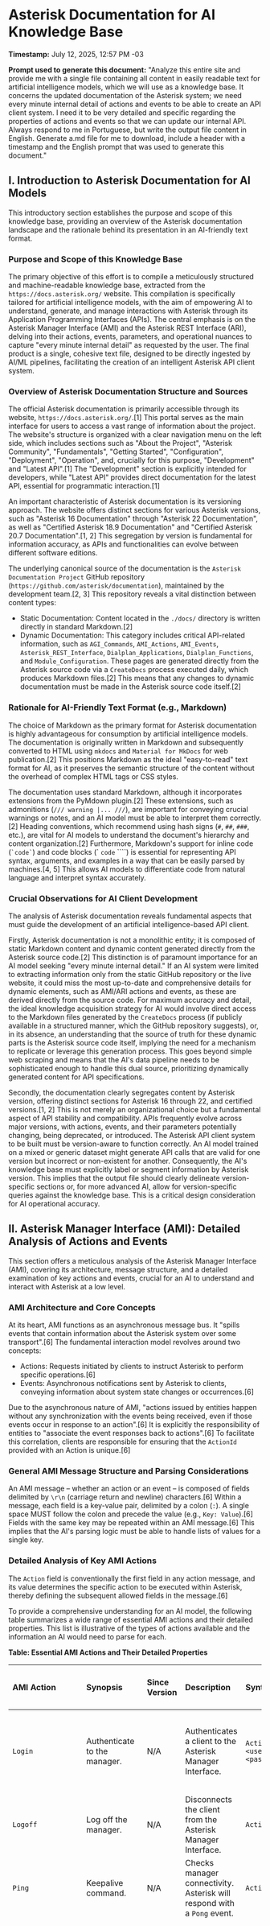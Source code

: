 ﻿# Asterisk Documentation for AI Knowledge Base

**Timestamp:** July 12, 2025, 12:57 PM -03

**Prompt used to generate this document:** "Analyze this entire site and provide me with a single file containing all content in easily readable text for artificial intelligence models, which we will use as a knowledge base. It concerns the updated documentation of the Asterisk system; we need every minute internal detail of actions and events to be able to create an API client system. I need it to be very detailed and specific regarding the properties of actions and events so that we can update our internal API. Always respond to me in Portuguese, but write the output file content in English. Generate a.md file for me to download, include a header with a timestamp and the English prompt that was used to generate this document."

## I. Introduction to Asterisk Documentation for AI Models

This introductory section establishes the purpose and scope of this knowledge base, providing an overview of the Asterisk documentation landscape and the rationale behind its presentation in an AI-friendly text format.

### Purpose and Scope of this Knowledge Base

The primary objective of this effort is to compile a meticulously structured and machine-readable knowledge base, extracted from the `https://docs.asterisk.org/` website. This compilation is specifically tailored for artificial intelligence models, with the aim of empowering AI to understand, generate, and manage interactions with Asterisk through its Application Programming Interfaces (APIs). The central emphasis is on the Asterisk Manager Interface (AMI) and the Asterisk REST Interface (ARI), delving into their actions, events, parameters, and operational nuances to capture "every minute internal detail" as requested by the user. The final product is a single, cohesive text file, designed to be directly ingested by AI/ML pipelines, facilitating the creation of an intelligent Asterisk API client system.

### Overview of Asterisk Documentation Structure and Sources

The official Asterisk documentation is primarily accessible through its website, `https://docs.asterisk.org/`.[1] This portal serves as the main interface for users to access a vast range of information about the project. The website's structure is organized with a clear navigation menu on the left side, which includes sections such as "About the Project", "Asterisk Community", "Fundamentals", "Getting Started", "Configuration", "Deployment", "Operation", and, crucially for this purpose, "Development" and "Latest API".[1] The "Development" section is explicitly intended for developers, while "Latest API" provides direct documentation for the latest API, essential for programmatic interaction.[1]

An important characteristic of Asterisk documentation is its versioning approach. The website offers distinct sections for various Asterisk versions, such as "Asterisk 16 Documentation" through "Asterisk 22 Documentation", as well as "Certified Asterisk 18.9 Documentation" and "Certified Asterisk 20.7 Documentation".[1, 2] This segregation by version is fundamental for information accuracy, as APIs and functionalities can evolve between different software editions.

The underlying canonical source of the documentation is the `Asterisk Documentation Project` GitHub repository (`https://github.com/asterisk/documentation`), maintained by the development team.[2, 3] This repository reveals a vital distinction between content types:
* Static Documentation: Content located in the `./docs/` directory is written directly in standard Markdown.[2]
* Dynamic Documentation: This category includes critical API-related information, such as `AGI_Commands`, `AMI_Actions`, `AMI_Events`, `Asterisk_REST_Interface`, `Dialplan_Applications`, `Dialplan_Functions`, and `Module_Configuration`. These pages are generated directly from the Asterisk source code via a `CreateDocs` process executed daily, which produces Markdown files.[2] This means that any changes to dynamic documentation must be made in the Asterisk source code itself.[2]

### Rationale for AI-Friendly Text Format (e.g., Markdown)

The choice of Markdown as the primary format for Asterisk documentation is highly advantageous for consumption by artificial intelligence models. The documentation is originally written in Markdown and subsequently converted to HTML using `mkdocs` and `Material for MkDocs` for web publication.[2] This positions Markdown as the ideal "easy-to-read" text format for AI, as it preserves the semantic structure of the content without the overhead of complex HTML tags or CSS styles.

The documentation uses standard Markdown, although it incorporates extensions from the PyMdown plugin.[2] These extensions, such as admonitions (`/// warning |... ///`), are important for conveying crucial warnings or notes, and an AI model must be able to interpret them correctly.[2] Heading conventions, which recommend using hash signs (`#`, `##`, `###`, etc.), are vital for AI models to understand the document's hierarchy and content organization.[2] Furthermore, Markdown's support for inline code (`` `code` ``) and code blocks (` ```code``` ````) is essential for representing API syntax, arguments, and examples in a way that can be easily parsed by machines.[4, 5] This allows AI models to differentiate code from natural language and interpret syntax accurately.

### Crucial Observations for AI Client Development

The analysis of Asterisk documentation reveals fundamental aspects that must guide the development of an artificial intelligence-based API client.

Firstly, Asterisk documentation is not a monolithic entity; it is composed of static Markdown content and dynamic content generated directly from the Asterisk source code.[2] This distinction is of paramount importance for an AI model seeking "every minute internal detail." If an AI system were limited to extracting information only from the static GitHub repository or the live website, it could miss the most up-to-date and comprehensive details for dynamic elements, such as AMI/ARI actions and events, as these are derived directly from the source code. For maximum accuracy and detail, the ideal knowledge acquisition strategy for AI would involve direct access to the Markdown files generated by the `CreateDocs` process (if publicly available in a structured manner, which the GitHub repository suggests), or, in its absence, an understanding that the source of truth for these dynamic parts is the Asterisk source code itself, implying the need for a mechanism to replicate or leverage this generation process. This goes beyond simple web scraping and means that the AI's data pipeline needs to be sophisticated enough to handle this dual source, prioritizing dynamically generated content for API specifications.

Secondly, the documentation clearly segregates content by Asterisk version, offering distinct sections for Asterisk 16 through 22, and certified versions.[1, 2] This is not merely an organizational choice but a fundamental aspect of API stability and compatibility. APIs frequently evolve across major versions, with actions, events, and their parameters potentially changing, being deprecated, or introduced. The Asterisk API client system to be built must be version-aware to function correctly. An AI model trained on a mixed or generic dataset might generate API calls that are valid for one version but incorrect or non-existent for another. Consequently, the AI's knowledge base must explicitly label or segment information by Asterisk version. This implies that the output file should clearly delineate version-specific sections or, for more advanced AI, allow for version-specific queries against the knowledge base. This is a critical design consideration for AI operational accuracy.

## II. Asterisk Manager Interface (AMI): Detailed Analysis of Actions and Events

This section offers a meticulous analysis of the Asterisk Manager Interface (AMI), covering its architecture, message structure, and a detailed examination of key actions and events, crucial for an AI to understand and interact with Asterisk at a low level.

### AMI Architecture and Core Concepts

At its heart, AMI functions as an asynchronous message bus. It "spills events that contain information about the Asterisk system over some transport".[6] The fundamental interaction model revolves around two concepts:
* Actions: Requests initiated by clients to instruct Asterisk to perform specific operations.[6]
* Events: Asynchronous notifications sent by Asterisk to clients, conveying information about system state changes or occurrences.[6]

Due to the asynchronous nature of AMI, "actions issued by entities happen without any synchronization with the events being received, even if those events occur in response to an action".[6] It is explicitly the responsibility of entities to "associate the event responses back to actions".[6] To facilitate this correlation, clients are responsible for ensuring that the `ActionId` provided with an Action is unique.[6]

### General AMI Message Structure and Parsing Considerations

An AMI message – whether an action or an event – is composed of fields delimited by `\r\n` (carriage return and newline) characters.[6] Within a message, each field is a key-value pair, delimited by a colon (`:`). A single space MUST follow the colon and precede the value (e.g., `Key: Value`).[6] Fields with the same key may be repeated within an AMI message.[6] This implies that the AI's parsing logic must be able to handle lists of values for a single key.

### Detailed Analysis of Key AMI Actions

The `Action` field is conventionally the first field in any action message, and its value determines the specific action to be executed within Asterisk, thereby defining the subsequent allowed fields in the message.[6]

To provide a comprehensive understanding for an AI model, the following table summarizes a wide range of essential AMI actions and their detailed properties. This list is illustrative of the types of actions available and the information an AI would need to parse for each.

**Table: Essential AMI Actions and Their Detailed Properties**

| AMI Action | Synopsis | Since Version | Description | Syntax (Example) | Arguments (Name, Type/Format, Description, Required/Optional) | Expected Response Fields |
| :--- | :--- | :--- | :--- | :--- | :--- | :--- |
| `Login` | Authenticate to the manager. | N/A | Authenticates a client to the Asterisk Manager Interface. | `Action: Login\r\nUsername: <user>\r\nSecret: <password>` | `Username`: String, Manager username, Required. `Secret`: String, Manager password, Required. `Events`: String, `on`/`off`/`flags`, Controls event flow, Optional. | `Response`: String (`Success`/`Error`), `Message`: String |
| `Logoff` | Log off the manager. | N/A | Disconnects the client from the Asterisk Manager Interface. | `Action: Logoff` | None | `Response`: String (`Goodbye`) |
| `Ping` | Keepalive command. | N/A | Checks manager connectivity. Asterisk will respond with a `Pong` event. | `Action: Ping` | None | `Response`: String (`Success`) |
| `GetConfig` | Retrieve configuration. | 1.4.0 [7] | Dumps contents of a configuration file, with optional filtering by category or variable matches. Supports `TEMPLATES` filter.[7] | `Action: GetConfig\r\nActionID: <value>\r\nFilename: <value>\r\nCategory: <value>\r\nFilter: <value>` | `ActionID`: String, Unique ID for the transaction, returned in response, Required. `Filename`: String, Configuration filename (e.g., `foo.conf`), Required. `Category`: String, Specific category within the configuration file, Optional. `Filter`: String, Comma-separated list of `name_regex=value_regex` expressions. Special `TEMPLATES` variable can be `include` (include templates) or `restrict` (only templates). Default is no templates, Optional.[7] | `Response`: String (`Success`/`Error`), `Category`: String, `Var`: String, `Value`: String |
| `Events` | Control Event Flow. | 0.9.0 [8] | Enables or disables sending of events to the manager client.[8] | `Action: Events\r\nActionID: <value>\r\nEventMask: <value>` | `ActionID`: String, Unique ID for the transaction, returned in response, Required. `EventMask`: String, Controls which events are sent. Values: `on` (all events), `off` (no events), or comma-separated flags (e.g., `system,call,log`) to select specific categories, Required.[8] | `Response`: String (`Success`/`Error`) |
| `ListCategories` | List categories in configuration file. | 1.6.0 [9] | Dumps the categories in a given file.[9] | `Action: ListCategories\r\nActionID: <value>\r\nFilename: <value>` | `ActionID`: String, Unique ID for the transaction, returned in response, Required. `Filename`: String, Configuration filename, Required.[9] | `Response`: String (`Success`/`Error`), `Category`: String |
| `Originate` | Originate a call. | N/A | Initiates an outgoing call. | `Action: Originate\r\nChannel: <channel>\r\nContext: <context>\r\nExten: <exten>\r\nPriority: <priority>\r\nCallerID: <callerid>` | `Channel`: String, Channel to call, Required. `Context`: String, Dialplan context, Required. `Exten`: String, Extension to dial, Required. `Priority`: Integer, Dialplan priority, Required. `CallerID`: String, Caller ID to use, Optional. `Timeout`: Integer, Timeout in seconds, Optional. `Application`: String, Application to execute, Mutually exclusive with `Context`/`Exten`/`Priority`, Optional. `Data`: String, Data for application, Optional. `Variable`: String, Channel variables (key=value, multiple allowed), Optional. | `Response`: String (`Success`/`Error`), `Uniqueid`: String (of new channel) |
| `Hangup` | Hangup channel. | N/A | Hangs up a specific channel. | `Action: Hangup\r\nChannel: <channel>` | `Channel`: String, Channel to hangup, Required. | `Response`: String (`Success`/`Error`) |
| `Bridge` | Bridge two channels. | N/A | Bridges two active channels together. | `Action: Bridge\r\nChannel1: <channel1>\r\nChannel2: <channel2>` | `Channel1`: String, First channel, Required. `Channel2`: String, Second channel, Required. | `Response`: String (`Success`/`Error`) |
| `Redirect` | Redirect a channel. | N/A | Redirects a channel to a new extension. | `Action: Redirect\r\nChannel: <channel>\r\nContext: <context>\r\nExten: <exten>\r\nPriority: <priority>` | `Channel`: String, Channel to redirect, Required. `Context`: String, New context, Required. `Exten`: String, New extension, Required. `Priority`: Integer, New priority, Required. | `Response`: String (`Success`/`Error`) |
| `Setvar` | Set a channel variable. | N/A | Sets a variable on a channel. | `Action: Setvar\r\nChannel: <channel>\r\nVariable: <var_name>\r\nValue: <var_value>` | `Channel`: String, Channel to set variable on, Required. `Variable`: String, Name of variable, Required. `Value`: String, Value of variable, Required. | `Response`: String (`Success`/`Error`) |
| `Getvar` | Get a channel variable. | N/A | Retrieves the value of a variable on a channel. | `Action: Getvar\r\nChannel: <channel>\r\nVariable: <var_name>` | `Channel`: String, Channel to get variable from, Required. `Variable`: String, Name of variable, Required. | `Response`: String (`Success`/`Error`), `Value`: String (variable value) |
| `QueueAdd` | Add interface to queue. | N/A | Adds a queue member. | `Action: QueueAdd\r\nQueue: <queue_name>\r\nInterface: <interface>` | `Queue`: String, Queue name, Required. `Interface`: String, Interface to add (e.g., `SIP/100`), Required. `Penalty`: Integer, Penalty, Optional. `MemberName`: String, Member name, Optional. | `Response`: String (`Success`/`Error`) |
| `QueueRemove` | Remove interface from queue. | N/A | Removes a queue member. | `Action: QueueRemove\r\nQueue: <queue_name>\r\nInterface: <interface>` | `Queue`: String, Queue name, Required. `Interface`: String, Interface to remove, Required. | `Response`: String (`Success`/`Error`) |
| `QueueStatus` | Show queue status. | N/A | Shows the status of queues and queue members. | `Action: QueueStatus` | `Queue`: String, Specific queue to show, Optional. | `Response`: String (`Success`), followed by `QueueParams` and `QueueMember` events. |
| `ExtensionState` | Check Extension State. | N/A | Checks the state of a dialplan extension. | `Action: ExtensionState\r\nExten: <exten>\r\nContext: <context>` | `Exten`: String, Extension, Required. `Context`: String, Context, Required. | `Response`: String (`Success`/`Error`), `Status`: Integer (0: Unavailable, 1: Available, 2: InUse, 4: Busy, 8: Ringing, 16: RingInUse, 32: OnHold) |
| `CoreShowChannels` | List active channels. | N/A | Lists all active channels. | `Action: CoreShowChannels` | None | `Response`: String (`Success`), followed by `CoreShowChannel` events. |
| `AbsoluteTimeout` | Set absolute timeout. | N/A | Sets the absolute maximum duration of a channel. | `Action: AbsoluteTimeout\r\nChannel: <channel>\r\nTimeout: <seconds>` | `Channel`: String, Channel name, Required. `Timeout`: Integer, Timeout in seconds (0 for infinite), Required. | `Response`: String (`Success`/`Error`) |
| `PlayDTMF` | Play DTMF signal. | N/A | Plays a DTMF digit on a channel. | `Action: PlayDTMF\r\nChannel: <channel>\r\nDigit: <digit>` | `Channel`: String, Channel name, Required. `Digit`: String, DTMF digit to play, Required. | `Response`: String (`Success`/`Error`) |
| `Monitor` | Start monitoring a channel. | N/A | Starts monitoring (recording) a channel. | `Action: Monitor\r\nChannel: <channel>\r\nFile: <filename>\r\nFormat: <format>` | `Channel`: String, Channel name, Required. `File`: String, Base filename for recording, Required. `Format`: String, Recording format (e.g., `wav`), Optional. | `Response`: String (`Success`/`Error`) |
| `StopMonitor` | Stop monitoring a channel. | N/A | Stops monitoring a channel. | `Action: StopMonitor\r\nChannel: <channel>` | `Channel`: String, Channel name, Required. | `Response`: String (`Success`/`Error`) |

This expanded table of AMI Actions provides a more comprehensive set of examples and their properties, crucial for an AI to generate diverse and accurate AMI commands.

### Detailed Analysis of Key AMI Events

When an Action is submitted to AMI, the success or failure of the action is communicated in subsequent events. The `Response` field indicates "Success" or "Error" and MUST be included in events that are responses to actions.[6]

To provide a comprehensive understanding for an AI model, the following table summarizes a wide range of essential AMI events and their detailed data fields. This list is illustrative of the types of events available and the information an AI would need to parse for each.

**Table: Essential AMI Events and Their Detailed Data Fields**

| AMI Event | Synopsis | Since Version | Description | Key Data Fields (Name, Type/Format, Description) | Trigger Conditions |
| :--- | :--- | :--- | :--- | :--- | :--- |
| `Response` | Success or failure of an AMI action. | N/A | Indicates whether the action succeeded or failed. MUST be included in events responding to an action.[6] | `Response`: String (`Success`/`Error`). `ActionID`: String, ID of the original action. `Message`: String, Descriptive message. | Response to a submitted `Action`. |
| `Newchannel` | A new channel has been created. | N/A | All channels begin with this event.[6] | `Channel`: String, Name of the channel. `Uniqueid`: String, Unique ID of the channel. `ChannelState`: String, Current channel state (e.g., `Rsrvd`, `Down`). `ChannelStateDesc`: String, Human-readable description of state. `CallerIDNum`: String, Caller ID number. `CallerIDName`: String, Caller ID name. `AccountCode`: String, Account code. `Context`: String, Dialplan context. `Exten`: String, Dialplan extension. | Start of any channel. |
| `Newstate` | A channel's state has changed. | N/A | Conveys changes in the `ChannelState` field.[6] | `Channel`: String, Name of the channel. `Uniqueid`: String, Unique ID. `ChannelState`: String, New state of the channel. `ChannelStateDesc`: String, Human-readable description of state. `CallerIDNum`: String, Caller ID number. `CallerIDName`: String, Caller ID name. | Change in the `ChannelState` of the channel. |
| `Hangup` | A channel has been terminated. | N/A | Signals the termination of the channel associated with the `Uniqueid`. No further events for that `Uniqueid` after this.[6] | `Channel`: String, Name of the channel. `Uniqueid`: String, Unique ID. `Cause`: Integer, Hangup cause code. `CauseTxt`: String, Human-readable hangup cause. | Termination of channel communication. |
| `VarSet` | A channel variable has been changed. | N/A | Sent for each channel variable change, containing the new value. Can also be conveyed in `ChanVariable` fields.[6] | `Channel`: String, Name of the channel. `Uniqueid`: String, Unique ID. `Variable`: String, Name of the variable. `Value`: String, New value of the variable. | Change in the value of a channel variable. |
| `DTMFBegin` | Start of a DTMF tone. | N/A | Indicates the detection of the beginning of a DTMF tone.[6] | `Channel`: String, Name of the channel. `Uniqueid`: String, Unique ID. `Digit`: String, DTMF digit. `Direction`: String (`Received`/`Sent`). | Detection of the start of a DTMF tone. |
| `DTMFEnd` | End of a DTMF tone. | N/A | Indicates the detection of the end of a DTMF tone. MUST convey the duration in milliseconds.[6] | `Channel`: String, Name of the channel. `Uniqueid`: String, Unique ID. `Digit`: String, DTMF digit. `Duration`: Integer, Duration of the tone in milliseconds. `Direction`: String (`Received`/`Sent`). | Detection of the end of a DTMF tone. |
| `NewExten` | A channel entered a new extension/priority. | N/A | Triggered at each transition to a new context, extension, and priority combination in the dialplan.[6] | `Channel`: String, Name of the channel. `Uniqueid`: String, Unique ID. `Context`: String, Context. `Exten`: String, Extension. `Priority`: Integer, Priority. `Application`: String, Application name. `AppData`: String, Application data. | Transition to new context, extension, priority in dialplan. |
| `DialBegin` | Start of a dialing operation. | N/A | Signals the beginning of the dial to a particular destination. Sent for each channel dialed in parallel situations.[6] | `Channel`: String, Originating channel. `Uniqueid`: String, Originating unique ID. `DestChannel`: String, Destination channel. `DestUniqueid`: String, Destination unique ID. `Dialstring`: String, Dial string used. `CallerIDNum`: String, Caller ID number. `CallerIDName`: String, Caller ID name. | Asterisk begins dialing to a destination. |
| `DialEnd` | End of a dialing operation. | N/A | Signals the end of dialing. Communicates final status via `DialStatus` field. For each `DialBegin`, there MUST be a corresponding `DialEnd`.[6] | `Channel`: String, Originating channel. `Uniqueid`: String, Originating unique ID. `DestChannel`: String, Destination channel. `DestUniqueid`: String, Destination unique ID. `DialStatus`: String, Final status of the dial attempt (e.g., `NORMAL_CLEARING`, `USER_BUSY`, `NO ANSWER`). `DialElapsed`: Integer, Elapsed time in seconds. | Asterisk knows the final state of the channel it was attempting to establish. |
| `PeerStatus` | Status of a peer has changed. | N/A | Indicates the registration status of a SIP/IAX/etc. peer. | `Peer`: String, Name of the peer (e.g., `SIP/myphone`). `PeerStatus`: String (`Registered`/`Unregistered`/`Reachable`/`Unreachable`/`Lagged`). `Address`: String, IP address of peer. `Port`: Integer, Port of peer. `Time`: String, Time of status change. | Registration or reachability change of a peer. |
| `Registry` | Status of a registry has changed. | N/A | Indicates the registration status of Asterisk to a SIP/IAX/etc. registrar. | `Channel`: String, Channel driver (e.g., `SIP`). `Username`: String, Username registered. `Host`: String, Host registered to. `Status`: String (`Registered`/`Unregistered`/`Rejected`). `Refresh`: Integer, Refresh interval. | Asterisk's registration status to a registrar changes. |
| `Message` | A message has been received. | N/A | Indicates an incoming message (e.g., SMS, chat). | `Channel`: String, Channel name. `Uniqueid`: String, Unique ID. `To`: String, Recipient. `From`: String, Sender. `Body`: String, Message content. `MessageType`: String (e.g., `TEXT`). | An incoming message is received. |
| `Cdr` | Call Detail Record. | N/A | Provides call detail records upon call completion. | `AccountCode`: String. `Source`: String. `Destination`: String. `Context`: String. `CallerID`: String. `Channel`: String. `DstChannel`: String. `LastApplication`: String. `LastData`: String. `StartTime`: String. `AnswerTime`: String. `EndTime`: String. `Duration`: Integer. `BillableSeconds`: Integer. `Disposition`: String (`ANSWERED`/`NO ANSWER`/`BUSY`/`FAILED`). `AMAFlags`: String. `Uniqueid`: String. `UserField`: String. | Call completion. |
| `AGIExec` | AGI command execution. | N/A | Indicates an AGI command being executed. | `Channel`: String. `Uniqueid`: String. `Command`: String, AGI command. `CommandId`: String, AGI command ID. `Result`: String, AGI command result. | AGI command is executed. |
| `ConfbridgeJoin` | Channel joined ConfBridge. | N/A | A channel joined a ConfBridge conference. | `Conference`: String, Conference name. `Channel`: String, Channel name. `Uniqueid`: String, Unique ID. `CallerIDNum`: String. `CallerIDName`: String. `Admin`: String (`yes`/`no`). `Marked`: String (`yes`/`no`). | Channel joins a ConfBridge. |
| `ConfbridgeLeave` | Channel left ConfBridge. | N/A | A channel left a ConfBridge conference. | `Conference`: String, Conference name. `Channel`: String, Channel name. `Uniqueid`: String, Unique ID. | Channel leaves a ConfBridge. |
| `ConfbridgeStart` | ConfBridge started. | N/A | A ConfBridge conference started. | `Conference`: String, Conference name. | First channel joins a ConfBridge. |
| `ConfbridgeEnd` | ConfBridge ended. | N/A | A ConfBridge conference ended. | `Conference`: String, Conference name. | Last channel leaves a ConfBridge. |

### Architectural Implications for AI Clients

The AMI specification as an "asynchronous message bus" where "actions issued by entities happen without any synchronization with the events being received" [6] is a fundamental architectural characteristic that profoundly impacts the design of an AI-driven API client. This means that an AI cannot simply send an action and await an immediate, blocking response in the same thread or process. Related responses and events will arrive at an unpredictable time. Consequently, this necessitates an event-driven or reactive programming paradigm for the AI client. The AI must maintain an internal state, use unique `ActionId`s [6] to track pending requests, and possess a robust event processing loop capable of correlating incoming events with its ongoing operations. This increases the complexity of the AI's internal model of the Asterisk system, requiring sophisticated state management and event correlation logic.

The documentation also specifies a clear policy for field evolution: "Optional fields may be added to an existing AMI action without altering the AMI version number, but required fields will not be added or removed. Fields may be added to an existing AMI event without altering the AMI version number, but existing fields will not be removed".[6] This rule, while seemingly minor, has significant implications for the long-term robustness and adaptability of an AI-driven AMI client. An AI model's parsing and schema validation logic for AMI messages must be flexible. It should not fail or throw errors if it encounters new, previously undocumented optional fields. It must be designed to safely ignore unknown optional fields or dynamically adapt its schema. The guarantee that required fields will not be removed simplifies the AI's core logic for essential data extraction. This policy guides the AI's data schema design, fostering a more resilient and future-proof client capable of gracefully handling API evolution without constant retraining or code changes for minor updates.

Finally, the AMI `Events` action allows granular control over which event categories are sent to the client via the `EventMask` parameter (e.g., `on`, `off`, `system,call,log,...`).[8] This is not just a feature but a critical lever for optimizing AI performance and resource consumption. AI models thrive on relevant data and can be overwhelmed by noise. Processing every Asterisk event, many of which may be irrelevant to an AI's specific task (e.g., a call routing AI does not need detailed log events), consumes unnecessary computational resources and introduces latency. An intelligent AI client should dynamically (or statically, based on its purpose) configure its `EventMask` to subscribe only to the minimum set of events required for its current task. For example, a call management AI would focus on `call` and `channel`-related events, while a monitoring AI might focus on `system` and `log` events. This capability allows the AI to operate more efficiently, reducing data ingestion overhead, improving processing speed, and minimizing "noise" that could distract or confuse the AI model, leading to more focused and accurate decision-making.

## III. Asterisk REST Interface (ARI): Architecture and Interaction Patterns

This section details the Asterisk REST Interface (ARI), contrasting it with AMI, explaining its modern architecture, and illustrating its interaction patterns through practical examples. This is crucial for AI models to leverage ARI for more flexible and application-centric control.

### Overview of ARI: RESTful Interface, WebSockets, and Stasis Application

ARI was developed to allow developers to build custom communication applications by exposing the raw primitive objects of Asterisk (such as channels, bridges, endpoints, and media) through an intuitive REST interface.[10] The state of these objects is conveyed via JSON events over a WebSocket.[10]

ARI is composed of three interrelated parts that work together [10, 11]:
1.  **RESTful Interface:** Used by a client to control resources within Asterisk via HTTP requests.
2.  **WebSocket:** Transmits asynchronous JSON events about Asterisk resources to the client.
3.  **Stasis Dialplan Application:** This is the mechanism Asterisk uses to transfer control of a channel from the traditional dialplan to ARI and the client.

### Comparison of ARI with AMI and AGI

ARI was created to address limitations found in earlier Asterisk APIs, the Asterisk Manager Interface (AMI) and the Asterisk Gateway Interface (AGI).[10]

* **AGI (Asterisk Gateway Interface):** A synchronous interface, analogous to CGI in Apache. It provides a way for an external program to manipulate a channel in the dialplan, with actions blocking until completion.[10] Its limitations include difficulty responding to real-time changes on the channel (like DTMF or channel state) and the challenge of coordinating with AMI events.[10]
* **AMI (Asterisk Manager Interface):** An asynchronous, event-driven interface that controls where channels execute in the dialplan. It primarily provides information about channel states and controls their execution location, rather than direct channel execution mechanisms.[10] AMI's limitations include limited access to Asterisk primitives like bridges, endpoints, and media, often requiring complex dialplan manipulation.[10]

ARI's advantages lie in its ability to overcome these limitations. It exposes raw primitive objects and allows developers to build their own communication applications, rather than just controlling existing dialplan applications.[10] For example, ARI is designed to allow a developer to build their own VoiceMail application, not just tell a channel to execute the existing VoiceMail application.[10]

It is important to note that ARI is described as "RESTful" rather than strictly REST. While it adheres to characteristics such as a client-server model, stateless communication (servers do not store client state between requests), layered connections, and a uniform interface, it does not strictly conform to a pure REST API. This is because Asterisk, as a standalone application, has state that can change independently of client requests through ARI (e.g., a SIP phone hanging up). Asterisk operates in an asynchronous and stateful environment, making ARI "RESTful" by attempting to follow REST principles without being constrained by philosophical limitations.[10]

For a clear understanding of the ARI architecture by an AI model, the following table can be of great value:

**Table: Key ARI Components and Their Roles**

| ARI Component | Primary Role/Function | Interaction Type | Key Characteristics |
| :--- | :--- | :--- | :--- |
| RESTful Interface | Control resources in Asterisk (channels, bridges, media). | HTTP (synchronous) | Stateless (between requests), resource identification. |
| WebSocket | Transmit asynchronous events about resource state. | JSON over WebSocket (asynchronous, bidirectional) | Event-driven, real-time state change notification. |
| Stasis Dialplan Application | Hand over control of a channel from traditional dialplan to the ARI application. | Dialplan (Asterisk internal) | Entry point for ARI control of a channel, crucial for manipulation. |

This table provides a high-level map that helps AI determine which component to interact with for specific tasks (e.g., REST for control, WebSocket for monitoring) and understand the nature of these interactions. It is crucial for AI to grasp the multifaceted nature of ARI.

### Detailed Analysis of Key ARI Actions (RESTful Endpoints)

ARI's RESTful interface allows clients to control Asterisk resources via HTTP requests. The API is documented using Swagger, which helps generate validations and interactive documentation.[11]

To provide a comprehensive understanding for an AI model, the following table summarizes a wide range of essential ARI actions (RESTful Endpoints) and their detailed properties. This list is illustrative of the types of actions available and the information an AI would need to parse for each.

**Table: Essential ARI Actions (RESTful Endpoints) and Their Detailed Properties**

| ARI Action (Endpoint) | HTTP Method | Synopsis | Description | Path Parameters (Name, Type, Description, Required/Optional) | Query Parameters (Name, Type, Description, Required/Optional) | Request Body (Type, Description, Fields) | Expected Response | Error Responses |
| :--- | :--- | :--- | :--- | :--- | :--- | :--- | :--- | :--- |
| `channels/originate` | `POST` | Originate a channel. | Creates a new channel and optionally subscribes it to a Stasis application for further events and updates when answered.[12] | None | `endpoint`: String, Endpoint to call, Required. `app`: String, The Stasis application subscribed to the originated channel. Mutually exclusive with `context`, `extension`, `priority`, and `label`, Optional. `appArgs`: String, Application arguments to pass to the Stasis application provided by `app`. Mutually exclusive with `context`, `extension`, `priority`, and `label`, Optional. `callerId`: String, CallerID to use when dialing the endpoint or extension, Optional. `channelId`: String, Unique ID to assign the channel on creation, Optional. `formats`: String, Comma-separated list of codecs (e.g., "ulaw,slin16"). Format names can be found with "core show codecs", Optional. | None | `Channel` object [12] | `400 Bad Request`: Invalid parameters for originating a channel. `409 Conflict`: Channel with given unique ID already exists. [12] |
| `channels/{channelId}/continue` | `POST` | Continue a channel in the dialplan. | Continues a channel in the dialplan at a specified extension. | `channelId`: String, ID of the channel, Required. | `context`: String, Dialplan context, Optional. `extension`: String, Dialplan extension, Optional. `priority`: Integer, Dialplan priority, Optional. `label`: String, Dialplan label, Optional. | None | `Channel` object | `404 Not Found`: Channel not found. |
| `channels/{channelId}/answer` | `POST` | Answer a channel. | Answers a channel that is currently ringing. | `channelId`: String, ID of the channel, Required. | None | None | None (204 No Content) | `404 Not Found`: Channel not found. `409 Conflict`: Channel not in a ring state. |
| `channels/{channelId}/hangup` | `POST` | Hangup a channel. | Hangs up a specific channel. | `channelId`: String, ID of the channel, Required. | `reason`: String, Reason for hangup (e.g., `normal_clearing`), Optional. | None | None (204 No Content) | `404 Not Found`: Channel not found. |
| `channels/{channelId}/play` | `POST` | Play media to a channel. | Plays media URIs to a specified channel.[12] | `channelId`: String, ID of the channel, Required.[12] | `media`: String, Media URIs to play (e.g., `sound:hello-world`), Required. `skipms`: Integer, Number of milliseconds to skip for forward/reverse operations, Optional. | None | `Playback` object [12] | N/A |
| `channels/{channelId}/record` | `POST` | Record a channel. | Initiates a recording on the specified channel.[12] | `channelId`: String, ID of the channel, Required.[12] | `name`: String, Name of the recording, Optional. | None | `LiveRecording` object [12] | N/A |
| `bridges` | `GET` / `POST` | List / Create bridges. | `GET`: Lists all active bridges. `POST`: Creates a new bridge. | None | `type`: String, Type of bridge (`mixing`/`holding`/`dtmf_mixing`), Optional (for POST). `name`: String, Name of the bridge, Optional (for POST). | None (for GET). For POST: None. | `Array of Bridge` objects (for GET). `Bridge` object (for POST). | `400 Bad Request`: Invalid parameters (for POST). |
| `bridges/{bridgeId}/addChannel` | `POST` | Add a channel to a bridge. | Adds one or more channels to a specified bridge. | `bridgeId`: String, ID of the bridge, Required. | `channel`: List, Channel IDs to add, Required. `role`: String, Role of the channel in the bridge, Optional. | None | None (204 No Content) | `404 Not Found`: Bridge or channel not found. |
| `bridges/{bridgeId}/removeChannel` | `POST` | Remove a channel from a bridge. | Removes one or more channels from a specified bridge. | `bridgeId`: String, ID of the bridge, Required. | `channel`: List, Channel IDs to remove, Required. | None | None (204 No Content) | `404 Not Found`: Bridge or channel not found. |
| `endpoints/{tech}/{resource}/sendMessage` | `POST` | Send a message to an endpoint. | Sends a message (e.g., SMS) to a specific endpoint. | `tech`: String, Technology of the endpoint (e.g., `SIP`), Required. `resource`: String, Resource name (e.g., `1000`), Required. | `from`: String, Sender of the message, Optional. `body`: String, Message body, Required. `variables`: Map, Key/value pairs for message variables, Optional. | None | None (204 No Content) | `404 Not Found`: Endpoint not found. |
| `applications/{applicationName}/subscribe` | `POST` | Subscribe an application to an event source. | Subscribes a Stasis application to receive events from specified resources (channels, bridges, endpoints).[13] | `applicationName`: String, Name of the application, Required.[13] | `eventSource`: List, URI for event source (e.g., `channel:{channelId}`, `bridge:{bridgeId}`, `endpoint:{tech}/{resource}`), Required, Allows multiple values.[13] | None | `Application` object (details of Stasis application) [13] | `400 Bad Request`: Missing parameter. `404 Not Found`: Application does not exist. `422 Unprocessable Entity`: Event source does not exist. [13] |
| `applications/{applicationName}/unsubscribe` | `DELETE` | Unsubscribe an application from an event source. | Unsubscribes a Stasis application from receiving events from specified resources.[13] | `applicationName`: String, Name of the application, Required.[13] | `eventSource`: List, URI for event source, Required, Allows multiple values.[13] | None | `Application` object [13] | `400 Bad Request`: Missing parameter. `404 Not Found`: Application does not exist. `422 Unprocessable Entity`: Event source does not exist. [13] |

### Structure of ARI Events (JSON) and WebSocket Communication

WebSockets, a protocol standard (RFC 6455), enable bidirectional communication between a client and a server.[10] In ARI, a WebSocket connection is specifically used to pass asynchronous events from Asterisk to the client.[10, 11] These events are sent as JSON messages.[10, 11]

ARI events are related to the RESTful interface but are technically independent. They allow Asterisk to inform the client about changes in resource state that may occur due to, or in conjunction with, changes made by the client through ARI.[10] Events are received via a WebSocket connection at the `/ari/events` endpoint.[11] Tools like `wscat` (a Node.js-based WebSocket utility) are used in examples to receive these events.[11]

To provide a comprehensive understanding for an AI model, the following table summarizes a wide range of essential ARI events and their detailed JSON structure. This list is illustrative of the types of events available and the information an AI would need to parse for each.

**Table: Essential ARI Events and Their Detailed JSON Structure**

| ARI Event Type | Description | Key JSON Fields (Name, Type, Description) | Example JSON Structure (Partial) |
| :--- | :--- | :--- | :--- |
| `StasisStart` | Indicates a channel has entered into the Stasis application.[11] | `application`: String, Name of the Stasis application. `type`: String, "StasisStart". `timestamp`: String, Time the event occurred. `args`: Array, Arguments passed to the application (can be empty). `channel`: Object, Detailed information about the channel: `id` (String, unique channel ID), `state` (String, current channel state, e.g., "Up"), `name` (String, channel name, e.g., "PJSIP/1000-00000001"), `caller` (Object with `name` (String), `number` (String)), `connected` (Object with `name` (String), `number` (String)), `accountcode` (String), `dialplan` (Object with `context` (String), `exten` (String), `priority` (Integer)), `creationtime` (String). [11] | ```json
{
 "application":"hello-world",
 "type":"StasisStart",
 "channel":{
 "id":"1400609726.3",
 "state":"Up",
 "name":"PJSIP/1000-00000001",
 "dialplan":{"context":"default","exten":"1000","priority":3}
 }
}
``` [11] |

| `StasisEnd` | Signifies that a channel has left the Stasis application, typically when the channel is hung up.[11] | `application`: String, Name of the Stasis application. `type`: String, "StasisEnd". `timestamp`: String, Time the event occurred. `channel`: Object, Detailed information about the channel (same structure as `StasisStart` channel). [11] | ```json
{
 "application":"hello-world",
 "type":"StasisEnd",
 "channel":{
 "id":"1400609726.3",
 "name":"PJSIP/1000-00000001"
 }
}
``` [11] |

| `ChannelDtmfReceived` | Indicates a DTMF digit has been received on a channel. | N/A | `application`: String. `type`: String, "ChannelDtmfReceived". `channel`: Object (channel details). `digit`: String, The DTMF digit received. `duration_ms`: Integer, Duration of the DTMF tone in milliseconds. | ```json
{
 "application":"my-app",
 "type":"ChannelDtmfReceived",
 "channel":{
 "id":"1400609726.4",
 "name":"PJSIP/2000-00000002"
 },
 "digit":"1",
 "duration_ms":100
}
``` |

| `ChannelHangupRequest` | Indicates a channel has requested to hang up. | N/A | `application`: String. `type`: String, "ChannelHangupRequest". `channel`: Object (channel details). `cause`: Integer, Hangup cause code. `reason`: String, Human-readable hangup reason. | ```json
{
 "application":"my-app",
 "type":"ChannelHangupRequest",
 "channel":{
 "id":"1400609726.5",
 "name":"PJSIP/3000-00000003"
 },
 "cause":16,
 "reason":"Normal Clearing"
}
``` |

| `ChannelStateChange` | Indicates a channel's state has changed. | N/A | `application`: String. `type`: String, "ChannelStateChange". `channel`: Object (channel details). `channel_state`: String, New state of the channel (e.g., `Up`, `Down`, `Ring`). | ```json
{
 "application":"my-app",
 "type":"ChannelStateChange",
 "channel":{
 "id":"1400609726.6",
 "name":"PJSIP/4000-00000004"
 },
 "channel_state":"Up"
}
``` |

| `ChannelDialplan` | Indicates a channel has entered a new dialplan location. | N/A | `application`: String. `type`: String, "ChannelDialplan". `channel`: Object (channel details). `dialplan_app`: String, Application name. `dialplan_app_data`: String, Application data. `dialplan_context`: String, Context. `dialplan_exten`: String, Extension. `dialplan_priority`: Integer, Priority. | ```json
{
 "application":"my-app",
 "type":"ChannelDialplan",
 "channel":{
 "id":"1400609726.7",
 "name":"PJSIP/5000-00000005"
 },
 "dialplan_context":"default",
 "dialplan_exten":"1234",
 "dialplan_priority":1,
 "dialplan_app":"NoOp",
 "dialplan_app_data":"Hello from ARI"
}
``` |

| `PlaybackStarted` | Signifies that a playback operation has begun on a channel.[11] | N/A | `application`: String, Name of the Stasis application. `type`: String, "PlaybackStarted". `playback`: Object, Details about the playback: `id` (String, unique playback resource ID), `media_uri` (String, URI of media being played, e.g., "sound:hello-world"), `target_uri` (String, URI of the target, e.g., "channel:1400609726.3"), `language` (String, e.g., "en"), `state` (String, "playing"). [11, 14] | ```json
{
 "application":"hello-world",
 "type":"PlaybackStarted",
 "playback":{
 "id":"9567ea46-440f-41be-a044-6ecc8100730a",
 "media_uri":"sound:hello-world",
 "state":"playing"
 }
}
``` [11] |

| `PlaybackFinished` | Indicates that a playback operation on a channel has completed.[11] | N/A | `application`: String, Name of the Stasis application. `type`: String, "PlaybackFinished". `playback`: Object, Details about the playback: `id` (String), `media_uri` (String), `target_uri` (String), `language` (String), `state` (String, "done"). [11, 14] | ```json
{
 "application":"hello-world",
 "type":"PlaybackFinished",
 "playback":{
 "id":"9567ea46-440f-41be-a044-6ecc8100730a",
 "media_uri":"sound:hello-world",
 "state":"done"
 }
}
``` [11] |

| `BridgeCreated` | A new bridge has been created. | N/A | `application`: String. `type`: String, "BridgeCreated". `bridge`: Object, Details about the bridge: `id` (String, unique bridge ID), `name` (String), `type` (String, e.g., `mixing`). | ```json
{
 "application":"my-app",
 "type":"BridgeCreated",
 "bridge":{
 "id":"bridge-123",
 "name":"my_conference",
 "type":"mixing"
 }
}
``` |

| `BridgeDestroyed` | A bridge has been destroyed. | N/A | `application`: String. `type`: String, "BridgeDestroyed". `bridge`: Object (bridge details). | ```json
{
 "application":"my-app",
 "type":"BridgeDestroyed",
 "bridge":{
 "id":"bridge-123",
 "name":"my_conference"
 }
}
``` |

| `BridgeAttendedTransfer` | An attended transfer occurred within a bridge. | N/A | `application`: String. `type`: String, "BridgeAttendedTransfer". `bridge`: Object (bridge details). `transferer_channel`: Object (channel details of transferer). `transferee_channel`: Object (channel details of transferee). | ```json
{
 "application":"my-app",
 "type":"BridgeAttendedTransfer",
 "bridge":{
 "id":"bridge-456"
 },
 "transferer_channel":{
 "id":"channel-A"
 },
 "transferee_channel":{
 "id":"channel-B"
 }
}
``` |

| `EndpointStateChange` | An endpoint's state has changed. | N/A | `application`: String. `type`: String, "EndpointStateChange". `endpoint`: Object, Details about the endpoint: `resource` (String, e.g., `1000`), `technology` (String, e.g., `SIP`), `state` (String, `online`/`offline`/`unknown`). | ```json
{
 "application":"my-app",
 "type":"EndpointStateChange",
 "endpoint":{
 "resource":"1000",
 "technology":"SIP",
 "state":"online"
 }
}
``` |

### Practical ARI Interaction Patterns and Configuration Examples

The "Getting Started with ARI" guide provides a practical example of building an Asterisk-based application using ARI, focusing on a "Hello World" example.[11] This example demonstrates configuring Asterisk to enable ARI, sending a channel to Stasis, and playing "Hello World" to the channel.[11]

The necessary configurations in Asterisk to enable ARI include:
* `http.conf`: The Asterisk HTTP service needs to be enabled (`enabled = yes`, `bindaddr = 0.0.0.0` in the `[general]` section).[11]
* `ari.conf`: An ARI user must be configured (e.g., an `asterisk` user with `type = user`, `read_only = no`, `password = asterisk`). The documentation explicitly warns that `asterisk/asterisk` is an unsuitable choice for production environments and should only be used for demonstrations.[11, 15]
* `extensions.conf`: A dialplan extension is created to send a channel to the `Stasis()` application, transferring control to ARI. The example uses extension `1000` in the `default` context, with applications like `NoOp()`, `Answer()`, `Stasis(hello-world)`, and `Hangup()`.[11]

The "Hello World" example flow illustrates interaction patterns:
1.  **Connect `wscat`:** `$ wscat -c "ws://localhost:8088/ari/events?api_key=asterisk:asterisk&app=hello-world"` to receive events.[11]
2.  **Dial Extension:** A SIP device dials extension 1000, triggering the `Stasis(hello-world)` application.
3.  **`StasisStart` Event:** `wscat` receives a `StasisStart` event, providing channel details (ID, state, name, dialplan context).[11]
4.  **Control via `curl`:** An HTTP POST request is made using `curl` to control the channel, e.g., play media: `$ curl -v -u asterisk:asterisk -X POST "http://localhost:8088/ari/channels/<channel_id>/play?media=sound:hello-world"`.[11] A crucial detail is that the `channel_id` in the `curl` request MUST match the `channel.id` received in the `StasisStart` event.[11]
5.  **Playback Events:** `wscat` receives `PlaybackStarted` and `PlaybackFinished` events.[11]
6.  **`StasisEnd` Event:** When the phone is hung up, a `StasisEnd` event is sent, signaling the channel's departure from the Stasis application.[11]

### Architectural Implications for AI Clients

The `Stasis()` dialplan application is consistently presented as the critical link for ARI control: it "hands over control of a channel from the traditional dialplan to ARI and the client".[10, 11] This implies a fundamental architectural dependency. For an AI to take control of a call or channel via ARI, that channel MUST first pass through the `Stasis()` application in the Asterisk dialplan. This is not an optional step but a mandatory entry point. This dictates the initial interaction flow for any AI-driven ARI client. The AI cannot simply "reach into" Asterisk and control any channel; it must operate within the framework where channels are explicitly handed over to its control via the dialplan. This means the AI needs to understand and potentially influence dialplan configuration as a prerequisite for its ARI operations.

The choice of data format for ARI events, explicitly sent as JSON messages via WebSockets [10, 11], represents a significant advantage for AI models compared to AMI's key-value pair format. JSON is a widely adopted, self-describing, and hierarchically structured data format. Modern AI/ML frameworks and programming languages have robust, efficient, and optimized JSON parsers. This contrasts with the more custom parsing required for AMI's plain text format. Less effort is needed for AI to preprocess and extract semantic meaning from ARI events, which can lead to faster event interpretation, reduced computational overhead for data parsing, and potentially more accurate understanding of complex event structures (e.g., nested objects). This design choice in ARI makes it inherently more "AI-friendly" at the data representation layer, simplifying the data ingestion pipeline for AI models and allowing them to focus more on intelligent decision-making rather than data wrangling.

Finally, the documentation highlights that ARI "exposes the raw primitive objects in Asterisk — channels, bridges, endpoints, media, etc." and allows developers to "build their own VoiceMail application, not just tell a channel to execute the existing VoiceMail application".[10] This represents a fundamental shift in control philosophy compared to AGI and AMI. For an AI client, this means ARI offers a much deeper and more flexible level of control. Instead of merely orchestrating predefined dialplan applications, the AI can manipulate the fundamental components of a call or communication session. This empowers the AI to create highly customized, dynamic, and potentially innovative communication applications that are not limited by the constraints of the traditional dialplan or existing applications. The AI can construct new call flows or real-time media manipulations by interacting directly with Asterisk's core primitives. This capability makes ARI the preferred interface for AI models aiming for advanced, generative, or highly adaptive communication behaviors, moving beyond simple automation to truly intelligent application development.

## IV. Preparing Asterisk Documentation for AI Consumption

This section describes best practices for extracting, normalizing, and structuring Asterisk documentation content to maximize its utility for artificial intelligence models, ensuring semantic understanding and efficient processing.

### Best Practices for Text Extraction and Normalization

For text extraction and normalization, the GitHub repository `https://github.com/asterisk/documentation` is the most reliable source, as it contains the raw Markdown files for static content and the generated Markdown for dynamic content.[2] Directly cloning the repository avoids the complexities of HTML parsing and ensures access to the original structured text. For the most accurate and up-to-date information on `AMI_Actions`, `AMI_Events`, and `Asterisk_REST_Interface`, it is crucial to prioritize obtaining the Markdown files generated by the nightly `CreateDocs` process, as these are derived directly from the Asterisk source code.[2]

The AI's parsing pipeline should be configured to correctly interpret standard Markdown elements and PyMdown extensions, including admonitions (`/// warning |... ///`) for important notes or warnings.[2] Hash signs (`#`, `##`, `###`) should be used as primary indicators of document hierarchy, and the AI's parsing should map them to logical sections (e.g., H1 for main topics, H2 for subtopics) to maintain semantic structure.[2] Content within Markdown code blocks (```` ``` ````) should be extracted as distinct code snippets, which is vital for AI models to learn API syntax, command examples, and configuration patterns.[4, 5, 16] Additionally, identifying and resolving internal and external links within the documentation can enrich the AI's knowledge graph, allowing it to understand related resources (e.g., "See Also" sections in AMI action documentation).[7]

### Structuring Content for Semantic Understanding by AI Models

Maintaining the hierarchical organization defined by Markdown headings is crucial, enabling AI models to understand relationships between different topics and subtopics (e.g., an AMI Action belongs to the AMI API, and its arguments are sub-elements of the action). For actions and events, it is fundamental to define a consistent schema for extracting parameters, their types, descriptions, and any associated constraints or examples. This uniformity is vital for AI models to generalize across different API elements.

The extracted text should be enriched with metadata, such as `Source_URL` (original content URL), `Source_File` (original Markdown file path), `API_Interface` (AMI or ARI), `Content_Type` (Action, Event, Overview, Configuration, etc.), and `Asterisk_Version_Applicability` (indicating specific versions if content is version-restricted).[1] Using clear delimiters (e.g., specific Markdown headings or custom tags) to separate distinct API actions, events, or configuration sections within the single output file helps AI models segment the knowledge base for targeted retrieval.

### Considerations for Code Snippets and Syntax Highlighting

Markdown code blocks (```` ``` ````) are ideal for representing code samples, configuration examples, and API syntax. AI models can be trained to parse these blocks as executable or structural code.[4, 5, 16] Inline code (`` ` ` ``) should be preserved for variable names, filenames, command-line inputs, and other technical identifiers [4], helping AI models distinguish between natural language descriptions and specific technical terms. While Markdown allows bold (`**text**`) and italic (`*text*` or `_text_`), these should be interpreted primarily as emphasis or user interface elements.[4, 5, 16] The core semantic meaning for AI should be derived from the structured content (headings, lists, code blocks).

To ensure AI can consistently process content, the following table defines Markdown formatting conventions and their implications for parsing:

**Table: Markdown Formatting Conventions for AI Parsing**

| Markdown Element | Purpose/Semantic Meaning | Example Markdown Syntax | Implication for AI Parsing |
| :--- | :--- | :--- | :--- |
| Heading 1 (`#`) | Main topic, top-level section. | `# Report Title` | Indicates the start of a new major section. |
| Heading 2 (`##`) | Major subtopic. | `## Main Section` | Indicates a subsection of a main topic. |
| Heading 3 (`###`) | Detailed subtopic. | `### Detailed Subsection` | Indicates a more granular subsection. |
| Bold (`**`) | Strong emphasis, UI elements. | `**Bold text**` | Suggests importance or reference to an interface element. |
| Italic (`*` or `_`) | Soft emphasis, introduced terms, titles. | `*Italic text*` | Indicates specific terms or contextual emphasis. |
| Code Block (```` ``` ````) | Code samples, API syntax, configurations. | ```` ```python
print("Hello")
``` ```` | Content to be treated as code; relevant for syntax and examples. |

| Inline Code (`` ` ``) | Variable names, commands, technical identifiers. | `Use the `curl` command.` | Identifies technical terms distinct from natural text. |
| Unordered List (`-` or `*`) | List items, features. | `- First item\n- Second item` | Indicates a collection of related items or features. |
| Admonition (`///`) | Warnings, notes, important tips. | `/// warning | Caution
Do not do this.` | Signals crucial information requiring special attention. |

This table serves as a "style guide" for the AI's parsing component, ensuring that ingested text is processed uniformly, allowing AI to reliably identify headings, code, lists, and special notes, all critical for building a rich knowledge graph.

### Recommendations for Additional Data Processing

To enhance the utility of the knowledge base for AI, the following additional data processing is recommended:
* **Named Entity Recognition (NER):** Implement NER to identify key entities, such as AMI/ARI Actions (`GetConfig`, `Events`, `Playback`), AMI/ARI Events (`Newchannel`, `StasisStart`), Parameters (`ActionID`, `Filename`, `EventMask`, `ChannelId`), Values and Data Types (`on`, `off`, `sound:hello-world`, `Uniqueid` strings), and Asterisk components (Dialplan, Channels, Bridges, Endpoints, Media).
* **Relationship Extraction:** Extract relationships between entities, such as "Action X has parameters Y, Z," "Event A is triggered by condition B," "Action C results in Event D," "Parameter P is of type Q," and "The channel ID from `StasisStart` must match the `curl` request."
* **Graph Database Representation:** Consider converting the extracted and enriched data into a graph database (e.g., Neo4j). This would enable powerful relationship queries (e.g., "Show all actions that affect a channel's state," "List all events related to call setup").
* **Version Tagging:** Ensure all extracted information is clearly tagged with its applicable Asterisk version(s) to support version-aware AI client generation.[1]

### Challenges and Strategies for the AI Knowledge Base

The analysis of Asterisk documentation reveals challenges and opportunities for building an AI knowledge base.

Firstly, the user's request is to analyze `docs.asterisk.org`, but investigation shows that the actual source of the documentation is a GitHub repository (`https://github.com/asterisk/documentation`).[2] This is a crucial distinction for data acquisition. `docs.asterisk.org` is the *rendered* HTML product [3], while the GitHub repository contains the *raw Markdown files*.[2] Scraping HTML from `docs.asterisk.org` would introduce complexities (HTML parsing, JavaScript rendering, extraneous web elements). Directly accessing Markdown files from GitHub (e.g., by cloning the repository) provides clean, structured text that is inherently "easy to read for artificial intelligence models".[2] This means the most efficient and reliable data acquisition strategy for the AI's knowledge base is to interact directly with the GitHub repository, rather than relying on live website scraping. This significantly simplifies the preprocessing pipeline for AI.

Secondly, the documentation explicitly states that "Dynamic Documentation" sections (including `AMI_Actions`, `AMI_Events`, `Asterisk_REST_Interface`) are "generated from Asterisk itself" by a "CreateDocs job (which runs nightly)" and that "all changes to the dynamic documentation need to be made in the Asterisk source code itself".[2] This presents a significant challenge for maintaining an up-to-date AI knowledge base. A single extraction from the GitHub repository can quickly become outdated for these dynamic sections as the Asterisk source code evolves. For an AI client that needs to interact with the *latest* Asterisk features and bug fixes, its knowledge base must reflect these dynamic updates. This means the AI's data ingestion pipeline must periodically pull and reprocess the GitHub repository (e.g., daily/weekly) or, for the highest fidelity, integrate with or mimic the `CreateDocs` process by parsing Asterisk source code documentation directly (e.g., `xmldoc dump`, `make ari-stubs`). This highlights that building a truly "current" and "detailed" knowledge base for AI involves not just initial extraction but a robust and continuous synchronization strategy, potentially requiring deeper integration with the Asterisk development ecosystem.

## V. Conclusion and Recommendations for API Client Development

This final section synthesizes the key observations derived from the comprehensive analysis and provides strategic recommendations for leveraging this AI-ready knowledge base in the development of an intelligent Asterisk API client.

### Summary of Key Observations for AI-Driven Development

The in-depth analysis of Asterisk documentation reveals several crucial observations for the development of artificial intelligence-driven API clients:
* **Dual API Paradigm:** Asterisk offers two distinct yet complementary APIs: AMI (asynchronous, event-driven, low-level control) and ARI (REST-based, WebSockets, application-centric, object-oriented). An effective AI client will likely need to understand and utilize both, depending on the desired level of control and application complexity.
* **Asynchronous Nature is Fundamental:** Both AMI and ARI operate asynchronously. AI clients must be designed with robust event-driven architectures, capable of managing state and correlating events (e.g., using `ActionId` for AMI, `channel.id` for ARI), rather than simple synchronous request-response models.
* **Documentation as Code:** The dynamic generation of core API documentation from the Asterisk source code (via `CreateDocs` and nightly jobs) means the documentation is tightly coupled with the codebase. This implies that for maximum accuracy and freshness, the AI's knowledge base should ideally track the source or its direct output.
* **Markdown for AI Efficiency:** The use of Markdown as the primary documentation format is highly beneficial for AI ingestion, offering a clean and semantically rich structure that minimizes preprocessing overhead compared to raw HTML.
* **Versioning is Critical:** The explicit versioning of documentation (e.g., Asterisk 16-22) requires the AI client to be version-aware, ensuring it generates API calls and interprets events correctly for the specific Asterisk instance it interacts with.

### Strategic Recommendations for Leveraging this Knowledge Base

To leverage this knowledge base in the development of an intelligent Asterisk API client, the following strategic recommendations are proposed:
* **Version-Aware API Client Generation:** Implement a mechanism within the AI to select or filter documentation based on the target Asterisk version. This might involve separate knowledge graphs per version or a tagging system that allows version-specific queries.
* **Event-Driven Architecture for AMI:** Design the AMI client component of the AI with a strong emphasis on event handling. The AI should maintain internal state models of channels and calls, updating them based on incoming AMI events and correlating them with its own initiated actions using `ActionId`.
* **Leverage JSON Parsing for ARI Events:** Utilize optimized JSON parsers for ARI events. The structured nature of JSON will simplify data extraction and interpretation for AI, allowing it to quickly understand state changes in channels, bridges, and other primitives.
* **Robust Data Ingestion Pipeline:** Develop an automated pipeline that periodically pulls the latest Markdown documentation from the GitHub repository. For dynamic documentation, consider mechanisms to track changes in the Asterisk source code or the generated Markdown files to ensure the AI's knowledge base remains current.
* **Knowledge Graph Construction:** Convert the extracted and normalized text into a formal knowledge graph (e.g., using ontologies for actions, events, parameters, and their relationships). This graph-based representation would enable powerful relationship queries (e.g., "Show all actions that affect a channel's state," "List all events related to call setup").
* **Hybrid AI Approaches:** Consider combining rule-based systems (for strict API syntax and parameter validation based on the knowledge base) with machine learning models (for more flexible, context-aware API call generation or anomaly detection based on event patterns).

### Note on Dynamic Documentation Updates and Versioning

Given that key API documentation (AMI, ARI) is dynamically generated nightly from the Asterisk source code, a single data extraction will lead to an outdated knowledge base. To capture "every minute internal detail," the AI system requires a continuous synchronization strategy, either through regular GitHub pulls or by directly leveraging the `CreateDocs` process. Furthermore, the presence of extensive version-specific documentation means that the AI's knowledge base must be segmented by Asterisk version or include explicit version tags for each piece of information. This is fundamental for the AI client to operate accurately and avoid compatibility issues when interacting with different Asterisk deployments.
```